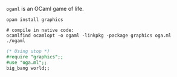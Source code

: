 `ogaml` is an OCaml game of life.

```console
opam install graphics
```

```console
# compile in native code:
ocamlfind ocamlopt -o ogaml -linkpkg -package graphics oga.ml
./ogaml
```

```ocaml
(* Using utop *)
#require "graphics";;
#use "oga.ml";;
big_bang world;;
```
